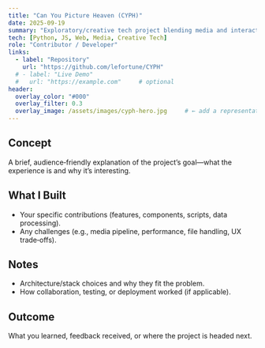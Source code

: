 ```yaml
---
title: "Can You Picture Heaven (CYPH)"
date: 2025-09-19
summary: "Exploratory/creative tech project blending media and interaction."
tech: [Python, JS, Web, Media, Creative Tech]
role: "Contributor / Developer"
links:
  - label: "Repository"
    url: "https://github.com/lefortune/CYPH"
  # - label: "Live Demo"
  #   url: "https://example.com"     # optional
header:
  overlay_color: "#000"
  overlay_filter: 0.3
  overlay_image: /assets/images/cyph-hero.jpg     # ← add a representative image
---
```


## Concept
A brief, audience‑friendly explanation of the project’s goal—what the experience is and why it’s interesting.

## What I Built
- Your specific contributions (features, components, scripts, data processing).
- Any challenges (e.g., media pipeline, performance, file handling, UX trade‑offs).

## Notes
- Architecture/stack choices and why they fit the problem.
- How collaboration, testing, or deployment worked (if applicable).

## Outcome
What you learned, feedback received, or where the project is headed next.

